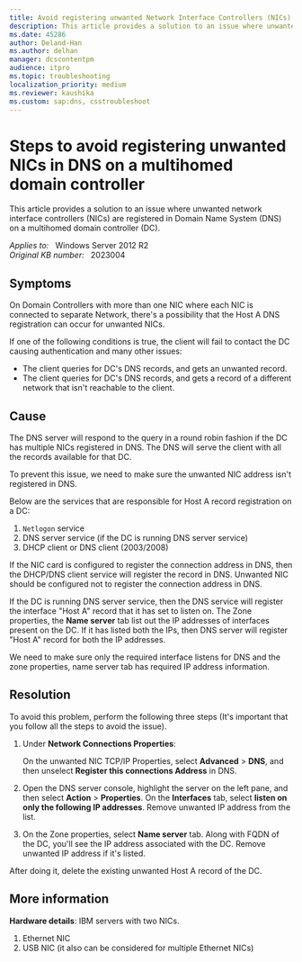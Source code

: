 ```yaml
---
title: Avoid registering unwanted Network Interface Controllers (NICs) in Domain Name System (DNS)
description: This article provides a solution to an issue where unwanted NICs are registered in DNS on a multihomed domain controller.
ms.date: 45286
author: Deland-Han
ms.author: delhan
manager: dcscontentpm
audience: itpro
ms.topic: troubleshooting
localization_priority: medium
ms.reviewer: kaushika
ms.custom: sap:dns, csstroubleshoot
---
```

# Steps to avoid registering unwanted NICs in DNS on a multihomed domain controller

This article provides a solution to an issue where unwanted network interface controllers (NICs) are registered in Domain Name System (DNS) on a multihomed domain controller (DC).

_Applies to:_ &nbsp; Windows Server 2012 R2  
_Original KB number:_ &nbsp; 2023004

## Symptoms

On Domain Controllers with more than one NIC where each NIC is connected to separate Network, there's a possibility that the Host A DNS registration can occur for unwanted NICs.

If one of the following conditions is true, the client will fail to contact the DC causing authentication and many other issues:

- The client queries for DC's DNS records, and gets an unwanted record.
- The client queries for DC's DNS records, and gets a record of a different network that isn't reachable to the client.

## Cause

The DNS server will respond to the query in a round robin fashion if the DC has multiple NICs registered in DNS. The DNS will serve the client with all the records available for that DC.

To prevent this issue, we need to make sure the unwanted NIC address isn't registered in DNS.

Below are the services that are responsible for Host A record registration on a DC:

1. `Netlogon` service
2. DNS server service (if the DC is running DNS server service)
3. DHCP client or DNS client (2003/2008)

If the NIC card is configured to register the connection address in DNS, then the DHCP/DNS client service will register the record in DNS. Unwanted NIC should be configured not to register the connection address in DNS.

If the DC is running DNS server service, then the DNS service will register the interface "Host A" record that it has set to listen on. The Zone properties, the **Name server** tab list out the IP addresses of interfaces present on the DC. If it has listed both the IPs, then DNS server will register "Host A" record for both the IP addresses.  

We need to make sure only the required interface listens for DNS and the zone properties, name server tab has required IP address information.

## Resolution

To avoid this problem, perform the following three steps (It's important that you follow all the steps to avoid the issue).

1. Under **Network Connections Properties**:

    On the unwanted NIC TCP/IP Properties, select **Advanced** > **DNS**, and then unselect **Register this connections Address** in DNS.

1. Open the DNS server console, highlight the server on the left pane, and then select **Action** > **Properties**. On the **Interfaces** tab, select **listen on only the following IP addresses**. Remove unwanted IP address from the list.

1. On the Zone properties, select **Name server** tab. Along with FQDN of the DC, you'll see the IP address associated with the DC. Remove unwanted IP address if it's listed.  

After doing it, delete the existing unwanted Host A record of the DC.

## More information

**Hardware details**: IBM servers with two NICs.

1. Ethernet NIC
1. USB NIC (it also can be considered for multiple Ethernet NICs)
